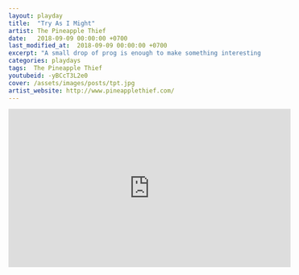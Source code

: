 ```yaml
---
layout: playday
title:  "Try As I Might"
artist: The Pineapple Thief
date:   2018-09-09 00:00:00 +0700
last_modified_at:  2018-09-09 00:00:00 +0700
excerpt: "A small drop of prog is enough to make something interesting. This song proved it."
categories: playdays
tags:  The Pineapple Thief
youtubeid: -yBCcT3L2e0
cover: /assets/images/posts/tpt.jpg
artist_website: http://www.pineapplethief.com/
---
```


<iframe width="560" height="315" src="https://www.youtube.com/embed/-yBCcT3L2e0" frameborder="0" allowfullscreen></iframe>
